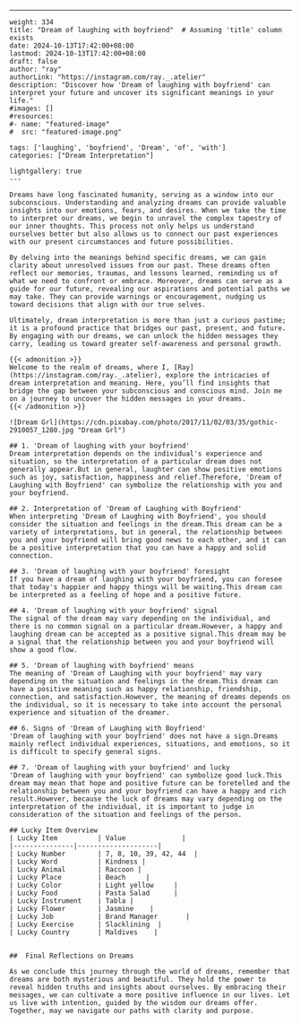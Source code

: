 ---
    weight: 334
    title: "Dream of laughing with boyfriend"  # Assuming 'title' column exists
    date: 2024-10-13T17:42:00+08:00
    lastmod: 2024-10-13T17:42:00+08:00
    draft: false
    author: "ray"
    authorLink: "https://instagram.com/ray._.atelier"
    description: "Discover how 'Dream of laughing with boyfriend' can interpret your future and uncover its significant meanings in your life."
    #images: []
    #resources:
    #- name: "featured-image"
    #  src: "featured-image.png"
    
    tags: ['laughing', 'boyfriend', 'Dream', 'of', 'with']
    categories: ["Dream Interpretation"]
    
    lightgallery: true
    ---
    
    Dreams have long fascinated humanity, serving as a window into our subconscious. Understanding and analyzing dreams can provide valuable insights into our emotions, fears, and desires. When we take the time to interpret our dreams, we begin to unravel the complex tapestry of our inner thoughts. This process not only helps us understand ourselves better but also allows us to connect our past experiences with our present circumstances and future possibilities.
    
    By delving into the meanings behind specific dreams, we can gain clarity about unresolved issues from our past. These dreams often reflect our memories, traumas, and lessons learned, reminding us of what we need to confront or embrace. Moreover, dreams can serve as a guide for our future, revealing our aspirations and potential paths we may take. They can provide warnings or encouragement, nudging us toward decisions that align with our true selves.
    
    Ultimately, dream interpretation is more than just a curious pastime; it is a profound practice that bridges our past, present, and future. By engaging with our dreams, we can unlock the hidden messages they carry, leading us toward greater self-awareness and personal growth.
    
    {{< admonition >}}
    Welcome to the realm of dreams, where I, [Ray](https://instagram.com/ray._.atelier), explore the intricacies of dream interpretation and meaning. Here, you’ll find insights that bridge the gap between your subconscious and conscious mind. Join me on a journey to uncover the hidden messages in your dreams.
    {{< /admonition >}}
    
    ![Dream Grl](https://cdn.pixabay.com/photo/2017/11/02/03/35/gothic-2910057_1280.jpg "Dream Grl")
    
    ## 1. 'Dream of laughing with your boyfriend'
    Dream interpretation depends on the individual's experience and situation, so the interpretation of a particular dream does not generally appear.But in general, laughter can show positive emotions such as joy, satisfaction, happiness and relief.Therefore, 'Dream of Laughing with Boyfriend' can symbolize the relationship with you and your boyfriend.
    
    ## 2. Interpretation of 'Dream of Laughing with Boyfriend'
    When interpreting 'Dream of Laughing with Boyfriend', you should consider the situation and feelings in the dream.This dream can be a variety of interpretations, but in general, the relationship between you and your boyfriend will bring good news to each other, and it can be a positive interpretation that you can have a happy and solid connection.
    
    ## 3. 'Dream of laughing with your boyfriend' foresight
    If you have a dream of laughing with your boyfriend, you can foresee that today's happier and happy things will be waiting.This dream can be interpreted as a feeling of hope and a positive future.
    
    ## 4. 'Dream of laughing with your boyfriend' signal
    The signal of the dream may vary depending on the individual, and there is no common signal on a particular dream.However, a happy and laughing dream can be accepted as a positive signal.This dream may be a signal that the relationship between you and your boyfriend will show a good flow.
    
    ## 5. 'Dream of laughing with boyfriend' means
    The meaning of 'Dream of Laughing with your boyfriend' may vary depending on the situation and feelings in the dream.This dream can have a positive meaning such as happy relationship, friendship, connection, and satisfaction.However, the meaning of dreams depends on the individual, so it is necessary to take into account the personal experience and situation of the dreamer.
    
    ## 6. Signs of 'Dream of Laughing with Boyfriend'
    'Dream of laughing with your boyfriend' does not have a sign.Dreams mainly reflect individual experiences, situations, and emotions, so it is difficult to specify general signs.
    
    ## 7. 'Dream of laughing with your boyfriend' and lucky
    'Dream of laughing with your boyfriend' can symbolize good luck.This dream may mean that hope and positive future can be foretelled and the relationship between you and your boyfriend can have a happy and rich result.However, because the luck of dreams may vary depending on the interpretation of the individual, it is important to judge in consideration of the situation and feelings of the person.
    
    ## Lucky Item Overview
    | Lucky Item          | Value              |
    |---------------|--------------------|
    | Lucky Number        | 7, 8, 10, 39, 42, 44  |
    | Lucky Word          | Kindness |
    | Lucky Animal        | Raccoon |
    | Lucky Place         | Beach     |
    | Lucky Color         | Light yellow     |
    | Lucky Food          | Pasta Salad      |
    | Lucky Instrument    | Tabla |
    | Lucky Flower        | Jasmine    |
    | Lucky Job           | Brand Manager       |
    | Lucky Exercise      | Slacklining  |
    | Lucky Country       | Maldives    |
    
    
    ##  Final Reflections on Dreams
    
    As we conclude this journey through the world of dreams, remember that dreams are both mysterious and beautiful. They hold the power to reveal hidden truths and insights about ourselves. By embracing their messages, we can cultivate a more positive influence in our lives. Let us live with intention, guided by the wisdom our dreams offer. Together, may we navigate our paths with clarity and purpose.
    